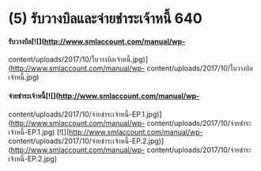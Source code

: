 # (5)    รับวางบิลและจ่ายชำระเจ้าหนี้  640

#### รับวางบิล[![](http://www.smlaccount.com/manual/wp-
content/uploads/2017/10/ใบวางบิลเจ้าหนี้.jpg)](http://www.smlaccount.com/manual/wp-
content/uploads/2017/10/ใบวางบิลเจ้าหนี้.jpg)

#### จ่ายชำระเจ้าหนี้[![](http://www.smlaccount.com/manual/wp-
content/uploads/2017/10/จ่ายชำระเจ้าหนี้-EP.1.jpg)](http://www.smlaccount.com/manual/wp-
content/uploads/2017/10/จ่ายชำระเจ้าหนี้-EP.1.jpg)
[![](http://www.smlaccount.com/manual/wp-
content/uploads/2017/10/จ่ายชำระเจ้าหนี้-EP.2.jpg)](http://www.smlaccount.com/manual/wp-
content/uploads/2017/10/จ่ายชำระเจ้าหนี้-EP.2.jpg)

       

